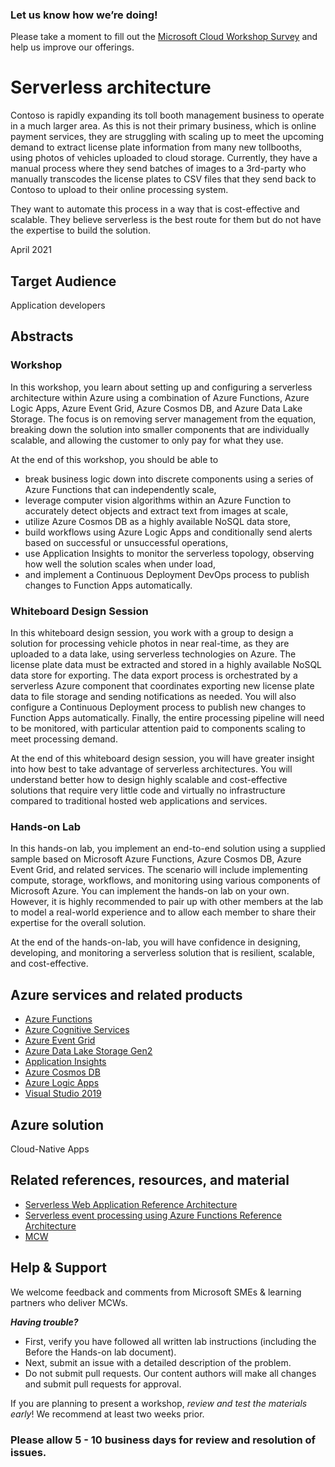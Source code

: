 ### Let us know how we’re doing!

Please take a moment to fill out the [Microsoft Cloud Workshop Survey](https://forms.office.com/Pages/ResponsePage.aspx?id=v4j5cvGGr0GRqy180BHbRyEtIpX7sDdChuWsXhzKJXJUNjFBVkROWDhSSVdYT0dSRkY4UVFCVzZBVy4u) and help us improve our offerings.

# Serverless architecture

Contoso is rapidly expanding its toll booth management business to operate in a much larger area. As this is not their primary business, which is online payment services, they are struggling with scaling up to meet the upcoming demand to extract license plate information from many new tollbooths, using photos of vehicles uploaded to cloud storage. Currently, they have a manual process where they send batches of images to a 3rd-party who manually transcodes the license plates to CSV files that they send back to Contoso to upload to their online processing system.

They want to automate this process in a way that is cost-effective and scalable. They believe serverless is the best route for them but do not have the expertise to build the solution.

April 2021

## Target Audience

Application developers

## Abstracts

### Workshop

In this workshop, you learn about setting up and configuring a serverless architecture within Azure using a combination of Azure Functions, Azure Logic Apps, Azure Event Grid, Azure Cosmos DB, and Azure Data Lake Storage. The focus is on removing server management from the equation, breaking down the solution into smaller components that are individually scalable, and allowing the customer to only pay for what they use.

At the end of this workshop, you should be able to

- break business logic down into discrete components using a series of Azure Functions that can independently scale,
- leverage computer vision algorithms within an Azure Function to accurately detect objects and extract text from images at scale,
- utilize Azure Cosmos DB as a highly available NoSQL data store,
- build workflows using Azure Logic Apps and conditionally send alerts based on successful or unsuccessful operations,
- use Application Insights to monitor the serverless topology, observing how well the solution scales when under load,
- and implement a Continuous Deployment DevOps process to publish changes to Function Apps automatically.

### Whiteboard Design Session

In this whiteboard design session, you work with a group to design a solution for processing vehicle photos in near real-time, as they are uploaded to a data lake, using serverless technologies on Azure. The license plate data must be extracted and stored in a highly available NoSQL data store for exporting. The data export process is orchestrated by a serverless Azure component that coordinates exporting new license plate data to file storage and sending notifications as needed. You will also configure a Continuous Deployment process to publish new changes to Function Apps automatically. Finally, the entire processing pipeline will need to be monitored, with particular attention paid to components scaling to meet processing demand.

At the end of this whiteboard design session, you will have greater insight into how best to take advantage of serverless architectures. You will understand better how to design highly scalable and cost-effective solutions that require very little code and virtually no infrastructure compared to traditional hosted web applications and services.

### Hands-on Lab

In this hands-on lab, you implement an end-to-end solution using a supplied sample based on Microsoft Azure Functions, Azure Cosmos DB, Azure Event Grid, and related services. The scenario will include implementing compute, storage, workflows, and monitoring using various components of Microsoft Azure. You can implement the hands-on lab on your own. However, it is highly recommended to pair up with other members at the lab to model a real-world experience and to allow each member to share their expertise for the overall solution.

At the end of the hands-on-lab, you will have confidence in designing, developing, and monitoring a serverless solution that is resilient, scalable, and cost-effective.

## Azure services and related products

- [Azure Functions](https://docs.microsoft.com/azure/azure-functions/functions-overview)
- [Azure Cognitive Services](https://docs.microsoft.com/azure/cognitive-services/what-are-cognitive-services)
- [Azure Event Grid](https://docs.microsoft.com/azure/event-grid/overview)
- [Azure Data Lake Storage Gen2](https://docs.microsoft.com/azure/storage/blobs/data-lake-storage-introduction)
- [Application Insights](https://docs.microsoft.com/azure/azure-monitor/app/app-insights-overview)
- [Azure Cosmos DB](https://docs.microsoft.com/azure/cosmos-db/introduction)
- [Azure Logic Apps](https://docs.microsoft.com/azure/logic-apps/logic-apps-overview)
- [Visual Studio 2019](https://visualstudio.microsoft.com/vs/)

## Azure solution

Cloud-Native Apps

## Related references, resources, and material

- [Serverless Web Application Reference Architecture](https://docs.microsoft.com/azure/architecture/reference-architectures/serverless/web-app)
- [Serverless event processing using Azure Functions Reference Architecture](https://docs.microsoft.com/azure/architecture/reference-architectures/serverless/event-processing)
- [MCW](https://github.com/Microsoft/MCW)

## Help & Support

We welcome feedback and comments from Microsoft SMEs & learning partners who deliver MCWs.

**_Having trouble?_**

- First, verify you have followed all written lab instructions (including the Before the Hands-on lab document).
- Next, submit an issue with a detailed description of the problem.
- Do not submit pull requests. Our content authors will make all changes and submit pull requests for approval.

If you are planning to present a workshop, _review and test the materials early_! We recommend at least two weeks prior.

### Please allow 5 - 10 business days for review and resolution of issues.
